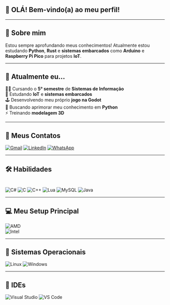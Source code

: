 ## 👋 OLÁ! Bem-vindo(a) ao meu perfil!

---

## 🧠 Sobre mim  
Estou sempre aprofundando meus conhecimentos! Atualmente estou estudando **Python**, **Rust** e **sistemas embarcados** como **Arduino** e **Raspberry Pi Pico** para projetos **IoT**.

---

## 🚀 Atualmente eu...

👩‍💻 Cursando o **5° semestre** de **Sistemas de Informação**  
🥽 Estudando **IoT** e **sistemas embarcados**  
🕹 Desenvolvendo meu próprio **jogo na Godot**  
🐍 Buscando aprimorar meu conhecimento em **Python**  
⚡️ Treinando **modelagem 3D**

---

## 🔗 Meus Contatos  
[![Gmail](https://img.shields.io/badge/Gmail-D14836?style=for-the-badge&logo=gmail&logoColor=white)](mailto:ryanmesquitadamasceno@gmail.com) 
[![LinkedIn](https://img.shields.io/badge/LinkedIn-0A66C2?style=for-the-badge&logo=linkedin&logoColor=white)](https://www.linkedin.com/in/ryan-damasceno-823285288/) 
[![WhatsApp](https://img.shields.io/badge/WhatsApp-25D366?style=for-the-badge&logo=whatsapp&logoColor=white)](https://wa.me/qr/BBRYFKR7HDGXJ1)

---

## 🛠 Habilidades  

<div style="display: inline_block"><br>
<img align="center" alt="C#" src="https://img.shields.io/badge/C%23-239120?style=for-the-badge&logo=c-sharp&logoColor=white"> 
<img align="center" alt="C" src="https://img.shields.io/badge/C-00599C?style=for-the-badge&logo=c&logoColor=white">
<img align="center" alt="C++" src="https://img.shields.io/badge/C%2B%2B-00599C?style=for-the-badge&logo=c%2B%2B&logoColor=white">
<img align="center" alt="Lua" src="https://img.shields.io/badge/Lua-2C2D72?style=for-the-badge&logo=lua&logoColor=white">
<img align="center" alt="MySQL" src="https://img.shields.io/badge/MySQL-00000F?style=for-the-badge&logo=mysql&logoColor=white">
<img align="center" alt="Java" src="https://img.shields.io/badge/Java-ED8B00?style=for-the-badge&logo=openjdk&logoColor=white">
</div>

---

## 💻 Meu Setup Principal  

![AMD](https://img.shields.io/badge/AMD-Radeon_RX_7600-ED1C24?style=for-the-badge&logo=amd&logoColor=white)  
![Intel](https://img.shields.io/badge/Intel-Core_i5_12th_Gen-0071C5?style=for-the-badge&logo=intel&logoColor=white)

---

## 💾 Sistemas Operacionais  

![Linux](https://img.shields.io/badge/Linux-FCC624?style=for-the-badge&logo=linux&logoColor=black) 
![Windows](https://img.shields.io/badge/Windows-11-0078D6?style=for-the-badge&logo=windows&logoColor=white) 

---

## 🧰 IDEs  

![Visual Studio](https://img.shields.io/badge/Visual_Studio-5C2D91?style=for-the-badge&logo=visual%20studio&logoColor=white) 
![VS Code](https://img.shields.io/badge/Visual_Studio_Code-0078D4?style=for-the-badge&logo=visual%20studio%20code&logoColor=white)
